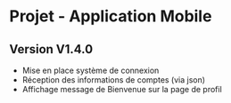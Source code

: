 # Projet - Application Mobile

## Version V1.4.0
- Mise en place système de connexion
- Réception des informations de comptes (via json)
- Affichage message de Bienvenue sur la page de profil
